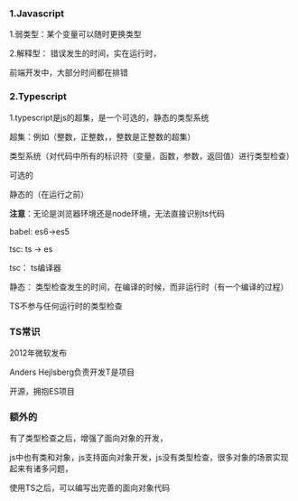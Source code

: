 ### 1.Javascript

1.弱类型：某个变量可以随时更换类型

2.解释型： 错误发生的时间，实在运行时，

前端开发中，大部分时间都在排错



### 2.Typescript

1.typescript是js的超集，是一个可选的，静态的类型系统

超集：例如（整数，正整数，，整数是正整数的超集）

类型系统（对代码中所有的标识符（变量，函数，参数，返回值）进行类型检查）

可选的

静态的（在运行之前）

**注意**：无论是浏览器环境还是node环境，无法直接识别ts代码

babel: es6->es5

tsc: ts -> es

tsc： ts编译器

静态： 类型检查发生的时间，在编译的时候，而非运行时（有一个编译的过程）

TS不参与任何运行时的类型检查

### TS常识

2012年微软发布

Anders Hejlsberg负责开发T是项目

开源，拥抱ES项目

### 额外的

有了类型检查之后，增强了面向对象的开发，

js中也有类和对象，js支持面向对象开发，js没有类型检查，很多对象的场景实现起来有诸多问题，

使用TS之后，可以编写出完善的面向对象代码



